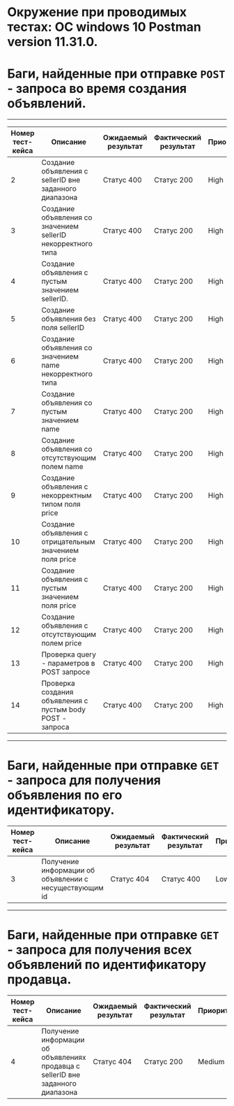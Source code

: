 
# Окружение при проводимых тестах: ОС windows 10 Postman version  11.31.0.
# Баги, найденные при отправке `POST` - запроса во время создания объявлений.
---

| Номер тест-кейса | Описание                                                                 | Ожидаемый результат               | Фактический результат               | Приоритет               |
|------------------|-------------------------------------------------------------------------|-----------------------------------|-------------------------------------|-------------------------|
| 2                | Создание объявления с sellerID вне заданного диапазона         | Статус 400                        | Статус 200                          | High        |
| 3                | Создание объявления со значением sellerID некорректного типа | Cтатус 400 | Статус 200        | High
| 4                | Создание объявления с пустым значением sellerID.                              | Статус 400         | Статус 200          | High         |
| 5                | Создание объявления без поля sellerID                               | Статус 400        | Статус 200            | High         |
| 6                | Создание объявления со значением name некорректного типа        | Статус 400                      | Статус 200                          | High         |
| 7                | Создание объявления со пустым значением name      | Статус 400 | Статус 200      | High  |
| 8                | Создание объявления со отсутствующим полем name      | Статус 400 | Статус 200      | High  |
| 9                | Создание объявления с некорректным типом поля price      | Статус 400 | Статус 200       | High  |
| 10            |   Создание объявления с отрицательным значением поля price   |  Статус 400     |  Статус 200    | High  |
| 11            |    Создание объявления с пустым значением поля price  |  Статус 400     |   Статус 200   | High  |
| 12            |    Создание объявления с отсутствующим полем price   |   Статус 400    |   Статус 200   | High  |
| 13            |    Проверка query - параметров в POST запросе  |   Статус 400    |  Статус 200    | High  |
| 14           |   Проверка создания объявления с пустым body POST - запроса |   Статус 400    |  Статус 200    | High  |
---
# Баги, найденные при отправке `GET` - запроса для получения объявления по его идентификатору.
| Номер тест-кейса | Описание                                                                 | Ожидаемый результат               | Фактический результат               | Приоритет               |
|------------------|-------------------------------------------------------------------------|-----------------------------------|-------------------------------------|-------------------------|
| 3                |  Получение информации об объявлении с несуществующим id         | Статус 404                        | Статус 400                          | Low        |
---
# Баги, найденные при отправке `GET` - запроса для получения всех объявлений по идентификатору продавца.
| Номер тест-кейса | Описание                                                                 | Ожидаемый результат               | Фактический результат               | Приоритет               |
|------------------|-------------------------------------------------------------------------|-----------------------------------|-------------------------------------|-------------------------|
| 4                |   Получение информации об объявлениях продавца с sellerID вне заданного диапазона        | Статус 404                        | Статус 200                          | Medium     |